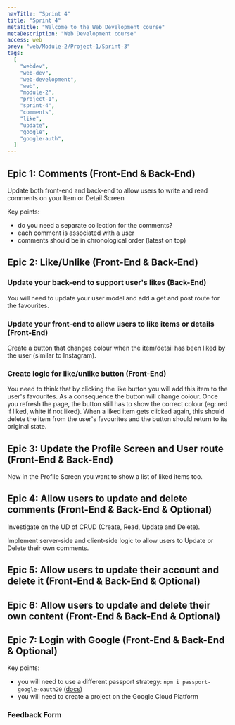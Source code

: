 ```yaml
---
navTitle: "Sprint 4"
title: "Sprint 4"
metaTitle: "Welcome to the Web Development course"
metaDescription: "Web Development course"
access: web
prev: "web/Module-2/Project-1/Sprint-3"
tags:
  [
    "webdev",
    "web-dev",
    "web-development",
    "web",
    "module-2",
    "project-1",
    "sprint-4",
    "comments",
    "like",
    "update",
    "google",
    "google-auth",
  ]
---
```


## Epic 1: Comments (Front-End & Back-End)

Update both front-end and back-end to allow users to write and read comments on your Item or Detail Screen

Key points:

- do you need a separate collection for the comments?
- each comment is associated with a user
- comments should be in chronological order (latest on top)

## Epic 2: Like/Unlike (Front-End & Back-End)

### Update your back-end to support user's likes (Back-End)

You will need to update your user model and add a get and post route for the favourites.

### Update your front-end to allow users to like items or details (Front-End)

Create a button that changes colour when the item/detail has been liked by the user (similar to Instagram).

### Create logic for like/unlike button (Front-End)

You need to think that by clicking the like button you will add this item to the user's favourites. As a consequence the button will change colour. Once you refresh the page, the button still has to show the correct colour (eg: red if liked, white if not liked). When a liked item gets clicked again, this should delete the item from the user's favourites and the button should return to its original state.

## Epic 3: Update the Profile Screen and User route (Front-End & Back-End)

Now in the Profile Screen you want to show a list of liked items too.

## Epic 4: Allow users to update and delete comments (Front-End & Back-End & Optional)

Investigate on the UD of CRUD (Create, Read, Update and Delete).

Implement server-side and client-side logic to allow users to Update or Delete their own comments.

## Epic 5: Allow users to update their account and delete it (Front-End & Back-End & Optional)

## Epic 6: Allow users to update and delete their own content (Front-End & Back-End & Optional)

## Epic 7: Login with Google (Front-End & Back-End & Optional)

Key points:

- you will need to use a different passport strategy: `npm i passport-google-oauth20` ([docs](http://www.passportjs.org/packages/passport-google-oauth20/))
- you will need to create a project on the Google Cloud Platform

### Feedback Form

<embeddediframe title="Project-1-feedback-form" height="1000px" link="https://docs.google.com/forms/d/e/1FAIpQLSdZFQeQeGVGX3PqvhA3MJsiU9QUiMinxTkXMa_sDLvHCDcz4w/viewform?embedded=true"/>
